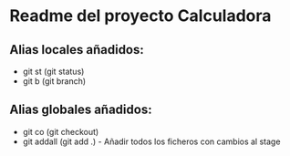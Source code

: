 # Readme del proyecto Calculadora

## Alias locales añadidos:
- git st (git status)
- git b (git branch)

## Alias globales añadidos:
- git co (git checkout)
- git addall (git add .) - Añadir todos los ficheros con cambios al stage
